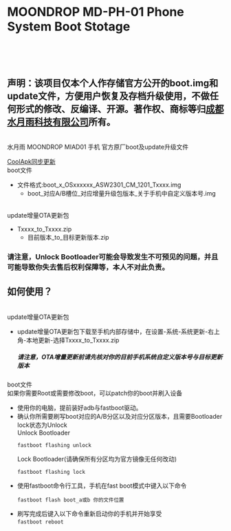 # MOONDROP MD-PH-01 Phone System Boot Stotage<br><br><br>

声明：该项目仅本个人作存储官方公开的boot.img和update文件，方便用户恢复及存档升级使用，不做任何形式的修改、反编译、开源。著作权、商标等归[成都水月雨科技有限公司](https://moondroplab.com/)所有。
----
<br>
水月雨 MOONDROP MIAD01 手机 官方原厂boot及update升级文件<br>

[CoolApk同步更新](https://www.coolapk.com/feed/56364549?shareKey=ODZlOTI4OTcxOGRiNjZiZjU1Yzk~&shareUid=2679393&shareFrom=com.coolapk.market_13.4.0)<br>
boot文件<br>

* 文件格式:boot_x_OSxxxxxx_ASW2301_CM_1201_Txxxx.img
  * boot_对应A/B槽位_对应增量升级包版本_关于手机中自定义版本号.img

 <br>
 update增量OTA更新包<br>
 
* Txxxx_to_Txxxx.zip
  * 目前版本_to_目标更新版本.zip 

### 请注意，Unlock Bootloader可能会导致发生不可预见的问题，并且可能导致你失去售后权利保障等，本人不对此负责。

如何使用？
----
<br>
update增量OTA更新包<br>

* update增量OTA更新包下载至手机内部存储中，在设置-系统-系统更新-右上角-本地更新-选择Txxxx_to_Txxxx.zip
    #####  请注意，OTA增量更新前请先核对你的目前手机系统自定义版本号与目标更新版本
boot文件<br>
如果你需要Root或需要修改boot，可以patch你的boot并刷入设备<br>


*  使用你的电脑，提前装好adb与fastboot驱动。
*  确认你所需要刷写boot对应的A/B分区以及对应分区版本，且需要Bootloader lock状态为Unlock<br>
    Unlock Bootloader<br>
   ```
   fastboot flashing unlock
   ```
   Lock Bootloader(请确保所有分区均为官方镜像无任何改动)<br>
   ```
   fastboot flashing lock
   ```
*  使用fastboot命令行工具，手机在fast boot模式中键入以下命令<br>
    ```
    fastboot flash boot_a或b 你的文件位置
    ```
*  刷写完成后键入以下命令重新启动你的手机并开始享受<br>
```fastboot reboot```
<br>
